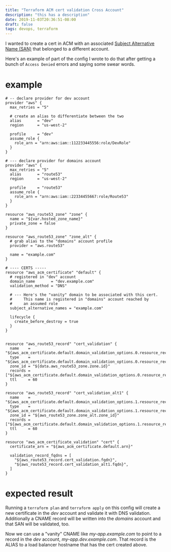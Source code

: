 ```yaml
---
title: "Terraform ACM cert validation Cross Account"
description: "this has a description"
date: 2019-11-03T20:36:51-08:00
draft: false
tags: devops, terraform
---
```


I wanted to create a cert in ACM with an associated [Subject Alternative Name (SAN)](https://en.wikipedia.org/wiki/Subject_Alternative_Name)
that belonged to a different account.

Here's an example of part of the config I wrote to do that after getting a bunch
of `Access Denied` errors and saying some swear words. 

# example
```
# -- declare provider for dev account
provider "aws" {
  max_retries = "5"

  # create an alias to differentiate between the two
  alias       = "dev"
  region      = "us-west-2"

  profile     = "dev"
  assume_role {
    role_arn = "arn:aws:iam::112233445556:role/DevRole"
  }
}

# --- declare provider for domains account
provider "aws" {
  max_retries = "5"
  alias       = "route53"
  region      = "us-west-2"

  profile     = "route53"
  assume_role {
    role_arn = "arn:aws:iam::22334455667:role/Route53"
  }
}

resource "aws_route53_zone" "zone" {
  name = "${var.hosted_zone_name}"
  private_zone = false
}

resource "aws_route53_zone" "zone_alt" {
  # grab alias to the "domains" account profile
  provider = "aws.route53"

  name = "example.com"
}

# ---- CERTS -----
resource "aws_acm_certificate" "default" {
  # registered in "dev" account
  domain_name       = "dev.example.com"
  validation_method = "DNS"

  # --- Here's the "vanity" domain to be associated with this cert.
  #     This name is registered in "domains" account reached by
  #     an assumed role
  subject_alternative_names = "example.com"

  lifecycle {
    create_before_destroy = true
  }
}


resource "aws_route53_record" "cert_validation" {
  name    = "${aws_acm_certificate.default.domain_validation_options.0.resource_record_name}"
  type    = "${aws_acm_certificate.default.domain_validation_options.0.resource_record_type}"
  zone_id = "${data.aws_route53_zone.zone.id}"
  records = ["${aws_acm_certificate.default.domain_validation_options.0.resource_record_value}"]
  ttl     = 60
}

resource "aws_route53_record" "cert_validation_alt1" {
  name    = "${aws_acm_certificate.default.domain_validation_options.1.resource_record_name}"
  type    = "${aws_acm_certificate.default.domain_validation_options.1.resource_record_type}"
  zone_id = "${aws_route53_zone.zone_alt.zone_id}"
  records = ["${aws_acm_certificate.default.domain_validation_options.1.resource_record_value}"]
  ttl     = 60
}

resource "aws_acm_certificate_validation" "cert" {
  certificate_arn = "${aws_acm_certificate.default.arn}"

  validation_record_fqdns = [
    "${aws_route53_record.cert_validation.fqdn}",
    "${aws_route53_record.cert_validation_alt1.fqdn}",
  ]
}
```

# expected result
Running a `terraform plan` and `terraform apply` on this config will create a new certificate in the
_dev_ account and validate it with DNS validation. Additionally a CNAME
record will be written into the _domains_ account and that SAN will be
validated, too.

Now we can use a "vanity" CNAME like _my-app.example.com_ to point to a record in
the _dev_ account, _my-app.dev.example.com_. That record is the ALIAS to a load balancer
hostname that has the cert created above. 
